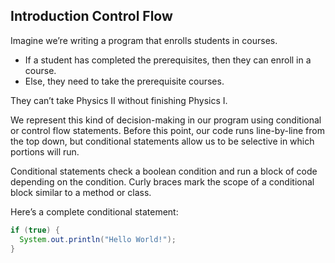 ## Introduction Control Flow

Imagine we’re writing a program that enrolls students in courses.

* If a student has completed the prerequisites, then they can enroll in a course.
* Else, they need to take the prerequisite courses.

They can’t take Physics II without finishing Physics I.

We represent this kind of decision-making in our program using conditional or control flow statements. Before this point, our code runs line-by-line from the top down, but conditional statements allow us to be selective in which portions will run.

Conditional statements check a boolean condition and run a block of code depending on the condition. Curly braces mark the scope of a conditional block similar to a method or class.

Here’s a complete conditional statement:

```java
if (true) {
  System.out.println("Hello World!");
}
```